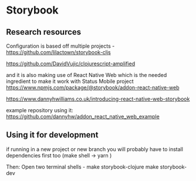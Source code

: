 # Storybook

## Research resources
Configuration is based off multiple projects -
https://github.com/lilactown/storybook-cljs

https://github.com/DavidVujic/clojurescript-amplified

and it is also making use of React Native Web which is the needed ingredient to make it work with Status Mobile project 
https://www.npmjs.com/package/@storybook/addon-react-native-web

https://www.dannyhwilliams.co.uk/introducing-react-native-web-storybook

example repository using it:
https://github.com/dannyhw/addon_react_native_web_example

## Using it for development
if running in a new project or new branch you will probably have to install dependencies first too (make shell -> yarn )

Then: Open two terminal shells -
make storybook-clojure
make storybook-dev

